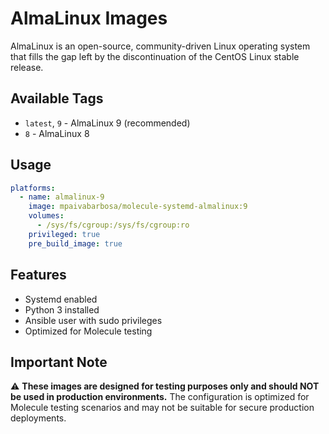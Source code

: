 # AlmaLinux Images

AlmaLinux is an open-source, community-driven Linux operating system that fills the gap left by the discontinuation of the CentOS Linux stable release.

## Available Tags

- `latest`, `9` - AlmaLinux 9 (recommended)
- `8` - AlmaLinux 8

## Usage

```yaml
platforms:
  - name: almalinux-9
    image: mpaivabarbosa/molecule-systemd-almalinux:9
    volumes:
      - /sys/fs/cgroup:/sys/fs/cgroup:ro
    privileged: true
    pre_build_image: true
```

## Features

- Systemd enabled
- Python 3 installed
- Ansible user with sudo privileges
- Optimized for Molecule testing

## Important Note

⚠️ **These images are designed for testing purposes only and should NOT be used in production environments.** The configuration is optimized for Molecule testing scenarios and may not be suitable for secure production deployments.
